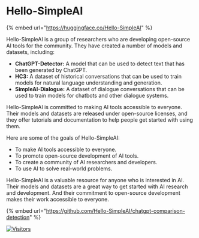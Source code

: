 # Hello-SimpleAI

{% embed url="https://huggingface.co/Hello-SimpleAI" %}

Hello-SimpleAI is a group of researchers who are developing open-source AI tools for the community. They have created a number of models and datasets, including:

* **ChatGPT-Detector:** A model that can be used to detect text that has been generated by ChatGPT.
* **HC3:** A dataset of historical conversations that can be used to train models for natural language understanding and generation.
* **SimpleAI-Dialogue:** A dataset of dialogue conversations that can be used to train models for chatbots and other dialogue systems.

Hello-SimpleAI is committed to making AI tools accessible to everyone. Their models and datasets are released under open-source licenses, and they offer tutorials and documentation to help people get started with using them.

Here are some of the goals of Hello-SimpleAI:

* To make AI tools accessible to everyone.
* To promote open-source development of AI tools.
* To create a community of AI researchers and developers.
* To use AI to solve real-world problems.

Hello-SimpleAI is a valuable resource for anyone who is interested in AI. Their models and datasets are a great way to get started with AI research and development. And their commitment to open-source development makes their work accessible to everyone.

{% embed url="https://github.com/Hello-SimpleAI/chatgpt-comparison-detection" %}

[![Visitors](https://api.visitorbadge.io/api/visitors?path=https%3A%2F%2Fgithub.com%2Fdrshahizan\&labelColor=%23697689\&countColor=%23555555\&style=plastic)](https://visitorbadge.io/status?path=https%3A%2F%2Fgithub.com%2Fdrshahizan)
